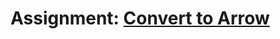 <h1>Assignment: <a href ="https://login.codingdojo.africa/m/674/15368/112040">Convert to Arrow</a></h1>